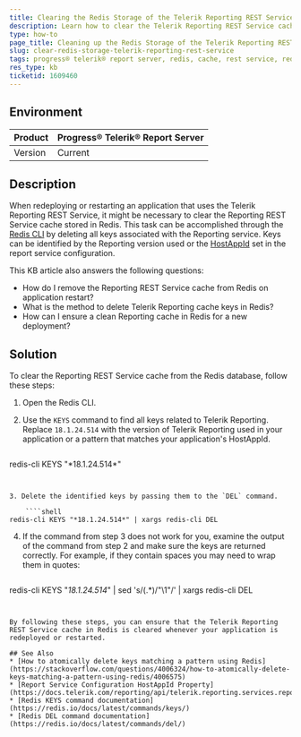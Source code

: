 ```yaml
---
title: Clearing the Redis Storage of the Telerik Reporting REST Service
description: Learn how to clear the Telerik Reporting REST Service cache from Redis storage when redeploying or restarting your application.
type: how-to
page_title: Cleaning up the Redis Storage of the Telerik Reporting REST Service on Redeploy or Restart
slug: clear-redis-storage-telerik-reporting-rest-service
tags: progress® telerik® report server, redis, cache, rest service, redeploy, restart
res_type: kb
ticketid: 1609460
---
```


## Environment

| Product | Progress® Telerik® Report Server |
| --- | --- |
| Version | Current |

## Description

When redeploying or restarting an application that uses the Telerik Reporting REST Service, it might be necessary to clear the Reporting REST Service cache stored in Redis. This task can be accomplished through the [Redis CLI](https://redis.io/docs/latest/develop/connect/cli/) by deleting all keys associated with the Reporting service. Keys can be identified by the Reporting version used or the [HostAppId](/api/telerik.reporting.services.reportserviceconfiguration#Telerik_Reporting_Services_ReportServiceConfiguration_HostAppId) set in the report service configuration.

This KB article also answers the following questions:
- How do I remove the Reporting REST Service cache from Redis on application restart?
- What is the method to delete Telerik Reporting cache keys in Redis?
- How can I ensure a clean Reporting cache in Redis for a new deployment?

## Solution

To clear the Reporting REST Service cache from the Redis database, follow these steps:

1. Open the Redis CLI.
2. Use the `KEYS` command to find all keys related to Telerik Reporting. Replace `18.1.24.514` with the version of Telerik Reporting used in your application or a pattern that matches your application's HostAppId.

	````shell
redis-cli KEYS "\*18.1.24.514\*"
````


3. Delete the identified keys by passing them to the `DEL` command.

	````shell
redis-cli KEYS "*18.1.24.514*" | xargs redis-cli DEL
````


4. If the command from step 3 does not work for you, examine the output of the command from step 2 and make sure the keys are returned correctly. For example, if they contain spaces you may need to wrap them in quotes:

	````shell
redis-cli KEYS "*18.1.24.514*" | sed 's/\(.*\)/"\1"/' | xargs redis-cli DEL
````


By following these steps, you can ensure that the Telerik Reporting REST Service cache in Redis is cleared whenever your application is redeployed or restarted.

## See Also
* [How to atomically delete keys matching a pattern using Redis](https://stackoverflow.com/questions/4006324/how-to-atomically-delete-keys-matching-a-pattern-using-redis/4006575) 
* [Report Service Configuration HostAppId Property](https://docs.telerik.com/reporting/api/telerik.reporting.services.reportserviceconfiguration#Telerik_Reporting_Services_ReportServiceConfiguration_HostAppId)
* [Redis KEYS command documentation](https://redis.io/docs/latest/commands/keys/)
* [Redis DEL command documentation](https://redis.io/docs/latest/commands/del/)
